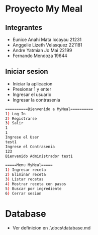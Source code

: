 # Proyecto My Meal
## Integrantes
- Eunice Anahi Mata Ixcayau 21231
- Anggelie Lizeth Velasquez 221181
- Andre Yatmian Jo Mai 22199
- Fernando Mendoza 19644


## Iniciar sesion
- Iniciar la aplicacion
- Presionar 1 y enter
- Ingresar el usuario
- Ingresar la contrasenia

```bash
==========Bienvenido a MyMeal==========
1) Log In
2) Registrarse
3) Salir
1
1
Ingrese el User
test1
Ingrese el Contrasenia
123
Bienvenido Administrador test1

=====Menu MyMeal=====
1) Ingresar receta
2) Eliminar receta
3) Listar recetas
4) Mostrar receta con pasos
5) Buscar por ingrediente
6) Cerrar sesion
```

# Database 

- Ver definicion en .\docs\database.md